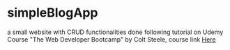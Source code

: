 # simpleBlogApp
a small website with CRUD functionalities done following tutorial on Udemy Course "The Web Developer Bootcamp" by Colt Steele,
course link <a href="https://www.udemy.com/the-web-developer-bootcamp/learn/v4/overview">Here</a>
